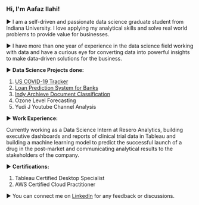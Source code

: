 ### Hi, I'm Aafaz Ilahi! 

► I am a self-driven and passionate data science graduate student from Indiana University. I love applying my analytical skills and solve real world problems to provide value for businesses. 

► I have more than one year of experience in the data science field working with data and have a curious eye for converting data into powerful insights to make data-driven solutions for the business.

► <b>Data Science Projects done: </b>
1. <a href="https://github.com/aafaz/US-Covid-19-Tracker">US COVID-19 Tracker </a> 
2. <a href="https://github.com/aafaz/Loan-Prediction">Loan Prediction System for Banks </a>
3. <a href="https://github.com/aafaz/Indy-Archieve-Document-Classification">Indy Archieve Document Classification </a> 
4. Ozone Level Forecasting 
5. Yudi J Youtube Channel Analysis

► <b> Work Experience: </b>

Currently working as a Data Science Intern at Resero Analytics, building executive dashboards and reports of clinical trial data in Tableau and building a machine learning model to predict the successful launch of a drug in the post-market and communicating analytical results to the stakeholders of the company.

► <b> Certifications: </b>
1. Tableau Certified Desktop Specialist
2. AWS Certified Cloud Practitioner

► You can connect me on  <a href="https://www.linkedin.com/in/aafazilahi/">LinkedIn</a> for any feedback or discussions.

<!--
**aafaz/aafaz** is a ✨ _special_ ✨ repository because its `README.md` (this file) appears on your GitHub profile.

Here are some ideas to get you started:

- 🔭 I’m currently working on ...
- 🌱 I’m currently learning ...
- 👯 I’m looking to collaborate on ...
- 🤔 I’m looking for help with ...
- 💬 Ask me about ...
- 📫 How to reach me: ...
- 😄 Pronouns: ...
- ⚡ Fun fact: ...
-->
